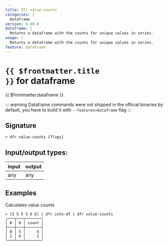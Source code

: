 ```yaml
---
title: dfr value-counts
categories: |
  dataframe
version: 0.90.0
dataframe: |
  Returns a dataframe with the counts for unique values in series.
usage: |
  Returns a dataframe with the counts for unique values in series.
feature: dataframe
---
```


<!-- This file is automatically generated. Please edit the command in https://github.com/nushell/nushell instead. -->

# <code>{{ $frontmatter.title }}</code> for dataframe

<div class='command-title'>{{ $frontmatter.dataframe }}</div>

::: warning
Dataframe commands were not shipped in the official binaries by default, you have to build it with `--features=dataframe` flag
:::

## Signature

`> dfr value-counts {flags} `

## Input/output types:

| input | output |
| ----- | ------ |
| any   | any    |

## Examples

Calculates value counts

```nushell
> [5 5 5 5 6 6] | dfr into-df | dfr value-counts
╭───┬───┬───────╮
│ # │ 0 │ count │
├───┼───┼───────┤
│ 0 │ 5 │     4 │
│ 1 │ 6 │     2 │
╰───┴───┴───────╯

```

